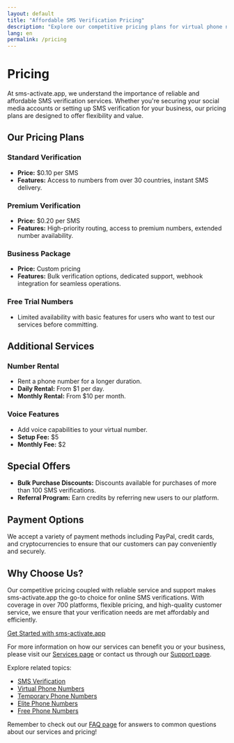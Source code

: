```yaml
---
layout: default
title: "Affordable SMS Verification Pricing"
description: "Explore our competitive pricing plans for virtual phone numbers and SMS verification services. Ideal for businesses and personal use."
lang: en
permalink: /pricing
---
```


# Pricing

At sms-activate.app, we understand the importance of reliable and affordable SMS verification services. Whether you're securing your social media accounts or setting up SMS verification for your business, our pricing plans are designed to offer flexibility and value.

## Our Pricing Plans

### **Standard Verification**
- **Price:** $0.10 per SMS
- **Features:** Access to numbers from over 30 countries, instant SMS delivery.

### **Premium Verification**
- **Price:** $0.20 per SMS
- **Features:** High-priority routing, access to premium numbers, extended number availability.

### **Business Package**
- **Price:** Custom pricing
- **Features:** Bulk verification options, dedicated support, webhook integration for seamless operations.

### **Free Trial Numbers**
- Limited availability with basic features for users who want to test our services before committing.

## Additional Services

### **Number Rental**
- Rent a phone number for a longer duration.
- **Daily Rental:** From $1 per day.
- **Monthly Rental:** From $10 per month.

### **Voice Features**
- Add voice capabilities to your virtual number.
- **Setup Fee:** $5
- **Monthly Fee:** $2

## Special Offers

- **Bulk Purchase Discounts:** Discounts available for purchases of more than 100 SMS verifications.
- **Referral Program:** Earn credits by referring new users to our platform.

## Payment Options

We accept a variety of payment methods including PayPal, credit cards, and cryptocurrencies to ensure that our customers can pay conveniently and securely.

## Why Choose Us?

Our competitive pricing coupled with reliable service and support makes sms-activate.app the go-to choice for online SMS verifications. With coverage in over 700 platforms, flexible pricing, and high-quality customer service, we ensure that your verification needs are met affordably and efficiently.

[Get Started with sms-activate.app](https://sms-activate.app/get-started)

For more information on how our services can benefit you or your business, please visit our [Services page](/services) or contact us through our [Support page](/support).

Explore related topics:
- [SMS Verification](/sms-verification)
- [Virtual Phone Numbers](/virtual-phone-numbers)
- [Temporary Phone Numbers](/temporary-phone-numbers)
- [Elite Phone Numbers](/elite-phone-numbers)
- [Free Phone Numbers](/free-phone-numbers)

Remember to check out our [FAQ page](/faq) for answers to common questions about our services and pricing!